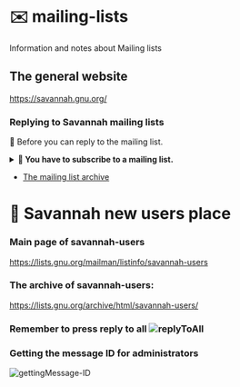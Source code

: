# ✉️ mailing-lists
Information and notes about Mailing lists


## The general website
https://savannah.gnu.org/

### Replying to Savannah mailing lists

📩 Before you can reply to the mailing list.   


<details>
<summary><b>📨 You have to subscribe to a mailing list. </b></summary>


![image](https://user-images.githubusercontent.com/21064622/123506400-a223cf80-d66c-11eb-9234-7dd38fd6f8cc.png) 

</details>

* [The mailing list archive](https://lists.gnu.org/archive/html/)

# 🦌 Savannah new users place

### Main page of savannah-users
https://lists.gnu.org/mailman/listinfo/savannah-users

### The archive of savannah-users: 
https://lists.gnu.org/archive/html/savannah-users/

### Remember to press reply to all ![replyToAll](https://user-images.githubusercontent.com/21064622/123506591-a56b8b00-d66d-11eb-8ab4-c25cfc897d06.gif)

### Getting the message ID for administrators
![gettingMessage-ID](https://user-images.githubusercontent.com/21064622/123506717-5d993380-d66e-11eb-8f9f-7f9e568da35c.gif)

